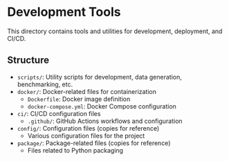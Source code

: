 # Development Tools

This directory contains tools and utilities for development, deployment, and CI/CD.

## Structure

- `scripts/`: Utility scripts for development, data generation, benchmarking, etc.
- `docker/`: Docker-related files for containerization
  - `Dockerfile`: Docker image definition
  - `docker-compose.yml`: Docker Compose configuration
- `ci/`: CI/CD configuration files
  - `.github/`: GitHub Actions workflows and configuration
- `config/`: Configuration files (copies for reference)
  - Various configuration files for the project
- `package/`: Package-related files (copies for reference)
  - Files related to Python packaging 